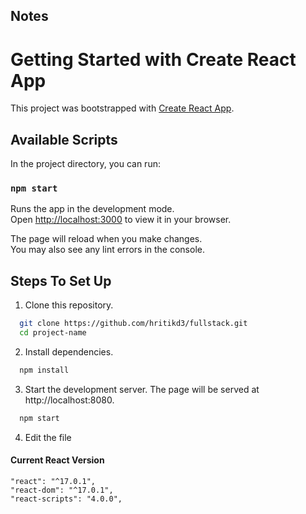 ## Notes

# Getting Started with Create React App

This project was bootstrapped with [Create React App](https://github.com/facebook/create-react-app).

## Available Scripts

In the project directory, you can run:

### `npm start`

Runs the app in the development mode.\
Open [http://localhost:3000](http://localhost:3000) to view it in your browser.

The page will reload when you make changes.\
You may also see any lint errors in the console.


## Steps To Set Up

1. Clone this repository.

```bash
  git clone https://github.com/hritikd3/fullstack.git
  cd project-name
```

2. Install dependencies.

```bash
  npm install
```

3. Start the development server. The page will be served at http://localhost:8080.

```bash
  npm start
```

4. Edit the file 


#### Current React Version

```
"react": "^17.0.1",
"react-dom": "^17.0.1",
"react-scripts": "4.0.0",
```
